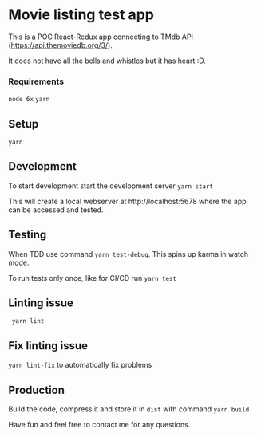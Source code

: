 # Movie listing test app

This is a POC React-Redux app connecting to TMdb API (https://api.themoviedb.org/3/).

It does not have all the bells and whistles but it has heart :D.

### Requirements
`node 6x`
`yarn`

## Setup

```yarn```

## Development

To start development start the development server
```yarn start```

This will create a local webserver at http://localhost:5678 where the app can be accessed and tested.

## Testing

When TDD use command
```yarn test-debug```. This spins up karma in watch mode.

To run tests only once, like for CI/CD run ```yarn test```
## Linting issue
``` yarn lint```

## Fix linting issue
```yarn lint-fix``` to automatically fix problems

## Production
Build the code, compress it and store it in ```dist``` with command ```yarn build```


Have fun and feel free to contact me for any questions.
